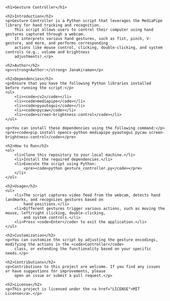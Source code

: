 <!DOCTYPE html>
<html lang="en">

<head>
    <meta charset="UTF-8">
    <meta name="viewport" content="width=device-width, initial-scale=1.0">
    <title>Gesture Controller</title>
</head>

<body>

    <h1>Gesture Controller</h1>

    <h2>Introduction</h2>
    <p>Gesture Controller is a Python script that leverages the MediaPipe library for hand tracking and recognition.
        This script allows users to control their computer using hand gestures captured through a webcam.
        It interprets various hand gestures, such as fist, pinch, V-gesture, and more, and performs corresponding
        actions like mouse control, clicking, double-clicking, and system controls (e.g., volume and brightness
        adjustments).</p>

    <h2>Author</h2>
    <p><strong>Author:</strong> Janakiraman</p>

    <h2>Dependencies</h2>
    <p>Ensure that you have the following Python libraries installed before running the script:</p>
    <ul>
        <li><code>cv2</code></li>
        <li><code>mediapipe</code></li>
        <li><code>pyautogui</code></li>
        <li><code>pycaw</code></li>
        <li><code>screen-brightness-control</code></li>
    </ul>

    <p>You can install these dependencies using the following command:</p>
    <pre><code>pip install opencv-python mediapipe pyautogui pycaw screen-brightness-control</code></pre>

    <h2>How to Run</h2>
    <ol>
        <li>Clone this repository to your local machine.</li>
        <li>Install the required dependencies.</li>
        <li>Execute the script using Python:
            <pre><code>python gesture_controller.py</code></pre>
        </li>
    </ol>

    <h2>Usage</h2>
    <ul>
        <li>The script captures video feed from the webcam, detects hand landmarks, and recognizes gestures based on
            hand positions.</li>
        <li>Different gestures trigger various actions, such as moving the mouse, left/right clicking, double-clicking,
            and system controls.</li>
        <li>Press <code>Enter</code> to exit the application.</li>
    </ul>

    <h2>Customization</h2>
    <p>You can customize the script by adjusting the gesture encodings, modifying the actions in the <code>Controller</code>
        class, or extending the functionality based on your specific needs.</p>

    <h2>Contributions</h2>
    <p>Contributions to this project are welcome. If you find any issues or have suggestions for improvements, please
        open an issue or submit a pull request.</p>

    <h2>License</h2>
    <p>This project is licensed under the <a href="LICENSE">MIT License</a>.</p>

</body>

</html>
